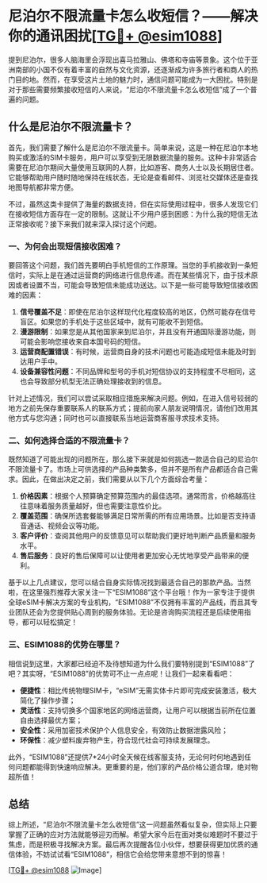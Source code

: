 # 尼泊尔不限流量卡怎么收短信？——解决你的通讯困扰[[TG💪+ @esim1088](https://t.me/s/esim1088)]

提到尼泊尔，很多人脑海里会浮现出喜马拉雅山、佛塔和寺庙等景象。这个位于亚洲南部的小国不仅有着丰富的自然与文化资源，还逐渐成为许多旅行者和商人的热门目的地。然而，在享受这片土地的魅力时，通信问题可能成为一大困扰。特别是对于那些需要频繁接收短信的人来说，“尼泊尔不限流量卡怎么收短信”成了一个普遍的问题。

## 什么是尼泊尔不限流量卡？

首先，我们需要了解什么是尼泊尔不限流量卡。简单来说，这是一种在尼泊尔本地购买或激活的SIM卡服务，用户可以享受到无限数据流量的服务。这种卡非常适合需要在尼泊尔期间大量使用互联网的人群，比如游客、商务人士以及长期居住者。它能够帮助用户随时随地保持在线状态，无论是查看邮件、浏览社交媒体还是查找地图导航都非常方便。

不过，虽然这类卡提供了海量的数据支持，但在实际使用过程中，很多人发现它们在接收短信方面存在一定的限制。这就让不少用户感到困惑：为什么我的短信无法正常接收呢？接下来我们就来深入探讨这个问题。

### 一、为何会出现短信接收困难？

要回答这个问题，我们首先要明白手机短信的工作原理。当您的手机接收到一条短信时，实际上是在通过运营商的网络进行信息传递。而在某些情况下，由于技术原因或者设置不当，可能会导致短信未能成功送达。以下是一些可能导致短信接收困难的因素：

1. **信号覆盖不足**：即使在尼泊尔这样现代化程度较高的地区，仍然可能存在信号盲区。如果您的手机处于这些区域中，就有可能收不到短信。
2. **漫游限制**：如果您是从其他国家来到尼泊尔，并且没有开通国际漫游功能，则可能会影响您接收来自本国号码的短信。
3. **运营商配置错误**：有时候，运营商自身的技术问题也可能造成短信未能及时到达用户手中。
4. **设备兼容性问题**：不同品牌和型号的手机对短信协议的支持程度不尽相同，这也会导致部分机型无法正确处理接收到的信息。

针对上述情况，我们可以尝试采取相应措施来解决问题。例如，在进入信号较弱的地方之前先保存重要联系人的联系方式；提前向家人朋友说明情况，请他们改用其他方式与您沟通；同时也可以直接联系当地运营商客服寻求技术支持。

### 二、如何选择合适的不限流量卡？

既然知道了可能出现的问题所在，那么接下来就是如何挑选一款适合自己的尼泊尔不限流量卡了。市场上可供选择的产品种类繁多，但并不是所有产品都适合自己需求。因此，在做出决定之前，我们需要从以下几个方面综合考量：

1. **价格因素**：根据个人预算确定预算范围内的最佳选项。通常而言，价格越高往往意味着服务质量越好，但也需要注意性价比。
2. **覆盖范围**：确保所选套餐能够满足日常所需的所有应用场景。比如是否支持语音通话、视频会议等功能。
3. **客户评价**：查阅其他用户的反馈意见可以帮助我们更好地判断产品质量和服务水平。
4. **售后服务**：良好的售后保障可以让使用者更加安心无忧地享受产品带来的便利。

基于以上几点建议，您可以结合自身实际情况找到最适合自己的那款产品。当然啦，在这里强烈推荐大家关注一下“ESIM1088”这个平台哦！作为一家专注于提供全球eSIM卡解决方案的专业机构，“ESIM1088”不仅拥有丰富的产品线，而且其专业团队还会为您提供贴心周到的服务体验。无论是咨询购买流程还是后续使用指导，都可以轻松搞定！

### 三、ESIM1088的优势在哪里？

相信说到这里，大家都已经迫不及待想知道为什么我们要特别提到“ESIM1088”了吧？其实呀，“ESIM1088”的优势可不止一点点呢！让我们一起来看看吧：

- **便捷性**：相比传统物理SIM卡，“eSIM”无需实体卡片即可完成安装激活，极大简化了操作步骤；
- **灵活性**：支持切换多个国家地区的网络运营商，让用户可以根据当前所在位置自由选择最优方案；
- **安全性**：采用加密技术保护个人信息安全，有效防止数据泄露风险；
- **环保性**：减少塑料废弃物产生，符合现代社会可持续发展理念。

此外，“ESIM1088”还提供7*24小时全天候在线客服支持，无论何时何地遇到任何问题都能得到快速响应解决。更重要的是，他们家的产品价格公道合理，绝对物超所值！

## 总结

综上所述，“尼泊尔不限流量卡怎么收短信”这一问题虽然看似复杂，但实际上只要掌握了正确的应对方法就能够迎刃而解。希望大家今后在面对类似难题时不要过于焦虑，而是积极寻找解决方案。最后再次提醒各位小伙伴，想要获得更加优质的通信体验，不妨试试看“ESIM1088”，相信它会给您带来意想不到的惊喜！

[[TG💪+ @esim1088](https://t.me/s/esim1088) ![Image](https://i.postimg.cc/4NQfJmqS/Snipaste-2025-05-13-00-14-12.png)]